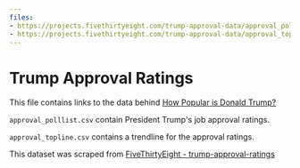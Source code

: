 ```yaml
---
files:
- https://projects.fivethirtyeight.com/trump-approval-data/approval_polllist.csv
- https://projects.fivethirtyeight.com/trump-approval-data/approval_topline.csv
---
```

# Trump Approval Ratings

This file contains links to the data behind [How Popular is Donald Trump?](https://projects.fivethirtyeight.com/trump-approval-ratings/)

`approval_polllist.csv` contain President Trump's job approval ratings.

`approval_topline.csv` contains a trendline for the approval ratings.

This dataset was scraped from [FiveThirtyEight - trump-approval-ratings](https://github.com/fivethirtyeight/data/tree/master/trump-approval-ratings)